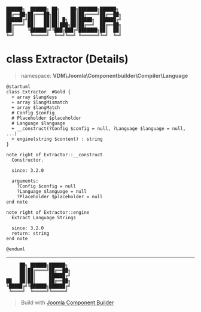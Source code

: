 ```
██████╗  ██████╗ ██╗    ██╗███████╗██████╗
██╔══██╗██╔═══██╗██║    ██║██╔════╝██╔══██╗
██████╔╝██║   ██║██║ █╗ ██║█████╗  ██████╔╝
██╔═══╝ ██║   ██║██║███╗██║██╔══╝  ██╔══██╗
██║     ╚██████╔╝╚███╔███╔╝███████╗██║  ██║
╚═╝      ╚═════╝  ╚══╝╚══╝ ╚══════╝╚═╝  ╚═╝
```
# class Extractor (Details)
> namespace: **VDM\Joomla\Componentbuilder\Compiler\Language**
```uml
@startuml
class Extractor  #Gold {
  + array $langKeys
  + array $langMismatch
  + array $langMatch
  # Config $config
  # Placeholder $placeholder
  # Language $language
  + __construct(?Config $config = null, ?Language $language = null, ...)
  + engine(string $content) : string
}

note right of Extractor::__construct
  Constructor.

  since: 3.2.0
  
  arguments:
    ?Config $config = null
    ?Language $language = null
    ?Placeholder $placeholder = null
end note

note right of Extractor::engine
  Extract Language Strings

  since: 3.2.0
  return: string
end note
 
@enduml
```

---
```
     ██╗ ██████╗██████╗
     ██║██╔════╝██╔══██╗
     ██║██║     ██████╔╝
██   ██║██║     ██╔══██╗
╚█████╔╝╚██████╗██████╔╝
 ╚════╝  ╚═════╝╚═════╝
```
> Build with [Joomla Component Builder](https://git.vdm.dev/joomla/Component-Builder)

